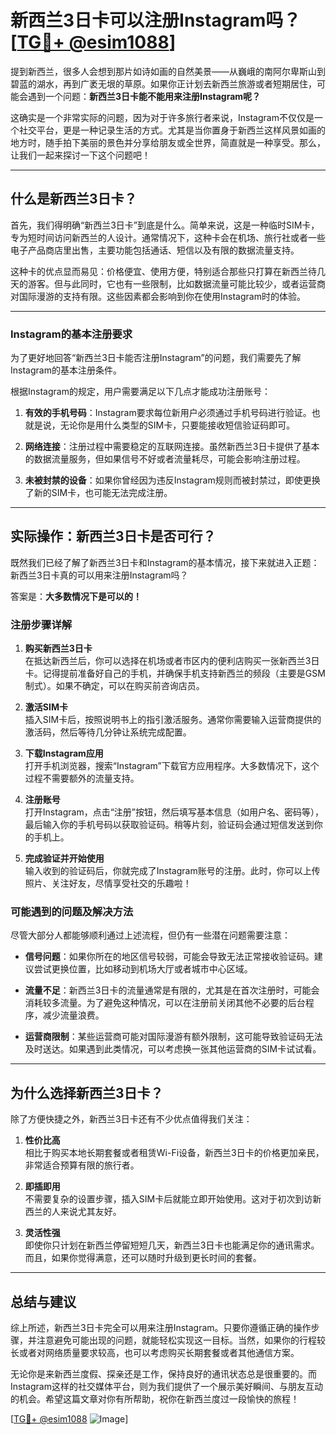 # 新西兰3日卡可以注册Instagram吗？[[TG💪+ @esim1088](https://t.me/s/esim1088)]

提到新西兰，很多人会想到那片如诗如画的自然美景——从巍峨的南阿尔卑斯山到碧蓝的湖水，再到广袤无垠的草原。如果你正计划去新西兰旅游或者短期居住，可能会遇到一个问题：**新西兰3日卡能不能用来注册Instagram呢？**

这确实是一个非常实际的问题，因为对于许多旅行者来说，Instagram不仅仅是一个社交平台，更是一种记录生活的方式。尤其是当你置身于新西兰这样风景如画的地方时，随手拍下美丽的景色并分享给朋友或全世界，简直就是一种享受。那么，让我们一起来探讨一下这个问题吧！

---

## 什么是新西兰3日卡？

首先，我们得明确“新西兰3日卡”到底是什么。简单来说，这是一种临时SIM卡，专为短时间访问新西兰的人设计。通常情况下，这种卡会在机场、旅行社或者一些电子产品商店里出售，主要功能包括通话、短信以及有限的数据流量支持。

这种卡的优点显而易见：价格便宜、使用方便，特别适合那些只打算在新西兰待几天的游客。但与此同时，它也有一些限制，比如数据流量可能比较少，或者运营商对国际漫游的支持有限。这些因素都会影响到你在使用Instagram时的体验。

---

### Instagram的基本注册要求

为了更好地回答“新西兰3日卡能否注册Instagram”的问题，我们需要先了解Instagram的基本注册条件。

根据Instagram的规定，用户需要满足以下几点才能成功注册账号：

1. **有效的手机号码**：Instagram要求每位新用户必须通过手机号码进行验证。也就是说，无论你是用什么类型的SIM卡，只要能接收短信验证码即可。
   
2. **网络连接**：注册过程中需要稳定的互联网连接。虽然新西兰3日卡提供了基本的数据流量服务，但如果信号不好或者流量耗尽，可能会影响注册过程。

3. **未被封禁的设备**：如果你曾经因为违反Instagram规则而被封禁过，即使更换了新的SIM卡，也可能无法完成注册。

---

## 实际操作：新西兰3日卡是否可行？

既然我们已经了解了新西兰3日卡和Instagram的基本情况，接下来就进入正题：新西兰3日卡真的可以用来注册Instagram吗？

答案是：**大多数情况下是可以的！**

### 注册步骤详解

1. **购买新西兰3日卡**  
   在抵达新西兰后，你可以选择在机场或者市区内的便利店购买一张新西兰3日卡。记得提前准备好自己的手机，并确保手机支持新西兰的频段（主要是GSM制式）。如果不确定，可以在购买前咨询店员。

2. **激活SIM卡**  
   插入SIM卡后，按照说明书上的指引激活服务。通常你需要输入运营商提供的激活码，然后等待几分钟让系统完成配置。

3. **下载Instagram应用**  
   打开手机浏览器，搜索“Instagram”下载官方应用程序。大多数情况下，这个过程不需要额外的流量支持。

4. **注册账号**  
   打开Instagram，点击“注册”按钮，然后填写基本信息（如用户名、密码等），最后输入你的手机号码以获取验证码。稍等片刻，验证码会通过短信发送到你的手机上。

5. **完成验证并开始使用**  
   输入收到的验证码后，你就完成了Instagram账号的注册。此时，你可以上传照片、关注好友，尽情享受社交的乐趣啦！

### 可能遇到的问题及解决方法

尽管大部分人都能够顺利通过上述流程，但仍有一些潜在问题需要注意：

- **信号问题**：如果你所在的地区信号较弱，可能会导致无法正常接收验证码。建议尝试更换位置，比如移动到机场大厅或者城市中心区域。

- **流量不足**：新西兰3日卡的流量通常是有限的，尤其是在首次注册时，可能会消耗较多流量。为了避免这种情况，可以在注册前关闭其他不必要的后台程序，减少流量浪费。

- **运营商限制**：某些运营商可能对国际漫游有额外限制，这可能导致验证码无法及时送达。如果遇到此类情况，可以考虑换一张其他运营商的SIM卡试试看。

---

## 为什么选择新西兰3日卡？

除了方便快捷之外，新西兰3日卡还有不少优点值得我们关注：

1. **性价比高**  
   相比于购买本地长期套餐或者租赁Wi-Fi设备，新西兰3日卡的价格更加亲民，非常适合预算有限的旅行者。

2. **即插即用**  
   不需要复杂的设置步骤，插入SIM卡后就能立即开始使用。这对于初次到访新西兰的人来说尤其友好。

3. **灵活性强**  
   即使你只计划在新西兰停留短短几天，新西兰3日卡也能满足你的通讯需求。而且，如果你觉得满意，还可以随时升级到更长时间的套餐。

---

## 总结与建议

综上所述，新西兰3日卡完全可以用来注册Instagram。只要你遵循正确的操作步骤，并注意避免可能出现的问题，就能轻松实现这一目标。当然，如果你的行程较长或者对网络质量要求较高，也可以考虑购买长期套餐或者其他通信方案。

无论你是来新西兰度假、探亲还是工作，保持良好的通讯状态总是很重要的。而Instagram这样的社交媒体平台，则为我们提供了一个展示美好瞬间、与朋友互动的机会。希望这篇文章对你有所帮助，祝你在新西兰度过一段愉快的旅程！

[[TG💪+ @esim1088](https://t.me/s/esim1088) ![Image](https://i.postimg.cc/4NQfJmqS/Snipaste-2025-05-13-00-14-12.png)]